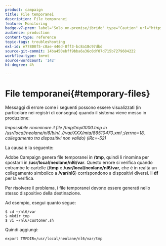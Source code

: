 ```yaml
---
product: campaign
title: File temporanei
description: File temporanei
feature: Monitoring
badge-v7-prem: label="Solo on-premise/ibrido" type="Caution" url="https://experienceleague.adobe.com/docs/campaign-classic/using/installing-campaign-classic/architecture-and-hosting-models/hosting-models-lp/hosting-models.html?lang=it" tooltip="Applicabile solo alle distribuzioni on-premise e ibride"
audience: production
content-type: reference
topic-tags: troubleshooting
exl-id: e77800f5-c0ae-446d-8ff3-bc8a18c97dbd
source-git-commit: 14ba450ebff9bba6a36c0df07d715b7279604222
workflow-type: tm+mt
source-wordcount: '142'
ht-degree: 4%

---
```


# File temporanei{#temporary-files}



Messaggi di errore come i seguenti possono essere visualizzati (in particolare nei registri di consegna) quando il sistema viene messo in produzione:

*Impossibile rinominare il file /tmp/tmp0000.tmp in /usr/local/neolane/nl6/bin/..//var/XXX/mta/86510470.xml ;(errno=18, collegamento tra dispositivi non valido) (iRc=-52)*

La causa è la seguente:

Adobe Campaign genera file temporanei in **/tmp**, quindi li rinomina per spostarli in **/usr/local/neolane/nl6/var**. Questo errore si verifica quando entrambe le cartelle (**/tmp** e **/usr/local/neolane/nl6/var**, che è in realtà un collegamento simbolico a **/var/nl6**) corrispondono a dispositivi diversi. Il **df** per la verifica.

Per risolvere il problema, i file temporanei devono essere generati nello stesso dispositivo della destinazione.

Ad esempio, esegui quanto segue:

```
$ cd ~/nl6/var
$ mkdir tmp
$ vi ~/nl6/customer.sh
```

Quindi aggiungi:

```
export TMPDIR=/usr/local/neolane/nl6/var/tmp 
```
